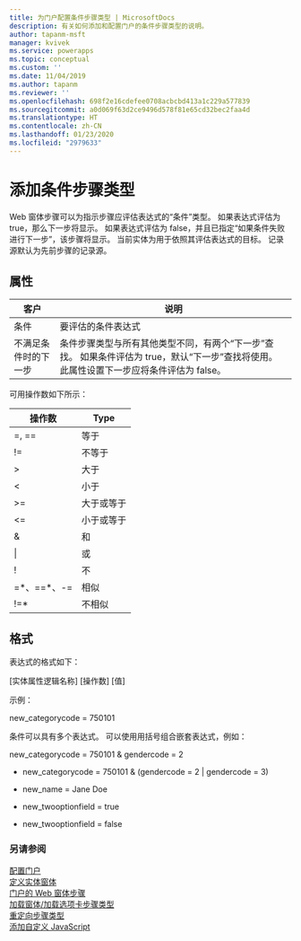 ```yaml
---
title: 为门户配置条件步骤类型 | MicrosoftDocs
description: 有关如何添加和配置门户的条件步骤类型的说明。
author: tapanm-msft
manager: kvivek
ms.service: powerapps
ms.topic: conceptual
ms.custom: ''
ms.date: 11/04/2019
ms.author: tapanm
ms.reviewer: ''
ms.openlocfilehash: 698f2e16cdefee0708acbcbd413a1c229a577839
ms.sourcegitcommit: a0d069f63d2ce9496d578f81e65cd32bec2faa4d
ms.translationtype: HT
ms.contentlocale: zh-CN
ms.lasthandoff: 01/23/2020
ms.locfileid: "2979633"
---
```

# <a name="add-a-conditional-step-type"></a>添加条件步骤类型

Web 窗体步骤可以为指示步骤应评估表达式的“条件”类型。 如果表达式评估为 true，那么下一步将显示。 如果表达式评估为 false，并且已指定“如果条件失败进行下一步”，该步骤将显示。 当前实体为用于依照其评估表达式的目标。 记录源默认为先前步骤的记录源。

## <a name="attributes"></a>属性

| 客户                         | 说明                                                                                                                                                                                                                          |
|------------------------------|--------------------------------------------------------------------------------------------------------------------------------------------------------------------------------------------------------------------------------------|
| 条件                    | 要评估的条件表达式                                                                                                                                                                                           |
| 不满足条件时的下一步 | 条件步骤类型与所有其他类型不同，有两个“下一步”查找。 如果条件评估为 true，默认“下一步”查找将使用。 此属性设置下一步应将条件评估为 false。 |

可用操作数如下所示：

| 操作数    | Type                   |
|---------------|------------------------|
| =, ==         | 等于                 |
| !=            | 不等于             |
| &gt;          | 大于           |
| &lt;          | 小于              |
| &gt;=         | 大于或等于 |
| &lt;=         | 小于或等于    |
| &             | 和                    |
| \|             | 或                     |
| !             | 不                    |
| =\*、==\*、-= | 相似                   |
| !=\*          | 不相似               |

## <a name="format"></a>格式

表达式的格式如下：

\[实体属性逻辑名称\] \[操作数\] \[值\]

示例：

new\_categorycode = 750101

条件可以具有多个表达式。 可以使用用括号组合嵌套表达式，例如：

new\_categorycode = 750101 & gendercode = 2

-   new\_categorycode = 750101 & (gendercode = 2 | gendercode = 3)

-   new\_name = Jane Doe

-   new\_twooptionfield = true

-   new\_twooptionfield = false

### <a name="see-also"></a>另请参阅

[配置门户](configure-portal.md)  
[定义实体窗体](entity-forms.md)  
[门户的 Web 窗体步骤](web-form-steps.md)  
[加载窗体/加载选项卡步骤类型](load-form-step.md)  
[重定向步骤类型](add-redirect-step.md)  
[添加自定义 JavaScript](add-custom-javascript.md)  

